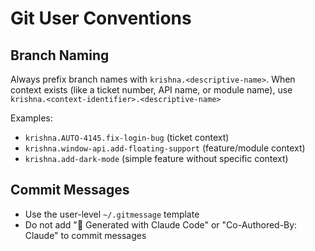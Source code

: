 # Git User Conventions

## Branch Naming

Always prefix branch names with `krishna.<descriptive-name>`.
When context exists (like a ticket number, API name, or module name),
use `krishna.<context-identifier>.<descriptive-name>`

Examples:

- `krishna.AUTO-4145.fix-login-bug` (ticket context)
- `krishna.window-api.add-floating-support` (feature/module context)
- `krishna.add-dark-mode` (simple feature without specific context)

## Commit Messages

- Use the user-level `~/.gitmessage` template
- Do not add "🤖 Generated with Claude Code" or "Co-Authored-By: Claude" to commit messages

